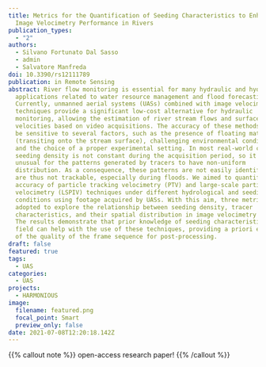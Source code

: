 ```yaml
---
title: Metrics for the Quantification of Seeding Characteristics to Enhance
  Image Velocimetry Performance in Rivers
publication_types:
  - "2"
authors:
  - Silvano Fortunato Dal Sasso
  - admin
  - Salvatore Manfreda
doi: 10.3390/rs12111789
publication: in Remote Sensing
abstract: River flow monitoring is essential for many hydraulic and hydrologic
  applications related to water resource management and flood forecasting.
  Currently, unmanned aerial systems (UASs) combined with image velocimetry
  techniques provide a significant low-cost alternative for hydraulic
  monitoring, allowing the estimation of river stream flows and surface flow
  velocities based on video acquisitions. The accuracy of these methods tends to
  be sensitive to several factors, such as the presence of floating materials
  (transiting onto the stream surface), challenging environmental conditions,
  and the choice of a proper experimental setting. In most real-world cases, the
  seeding density is not constant during the acquisition period, so it is not
  unusual for the patterns generated by tracers to have non-uniform
  distribution. As a consequence, these patterns are not easily identifiable and
  are thus not trackable, especially during floods. We aimed to quantify the
  accuracy of particle tracking velocimetry (PTV) and large-scale particle image
  velocimetry (LSPIV) techniques under different hydrological and seeding
  conditions using footage acquired by UASs. With this aim, three metrics were
  adopted to explore the relationship between seeding density, tracer
  characteristics, and their spatial distribution in image velocimetry accuracy.
  The results demonstrate that prior knowledge of seeding characteristics in the
  field can help with the use of these techniques, providing a priori evaluation
  of the quality of the frame sequence for post-processing.
draft: false
featured: true
tags:
  - UAS
categories:
  - UAS
projects:
  - HARMONIOUS
image:
  filename: featured.png
  focal_point: Smart
  preview_only: false
date: 2021-07-08T12:20:18.142Z
---
```

{{% callout note %}}
open-access research paper!
{{% /callout %}}